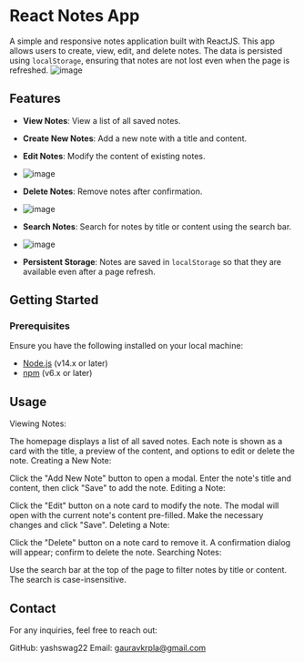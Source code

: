 # React Notes App

A simple and responsive notes application built with ReactJS. This app allows users to create, view, edit, and delete notes. The data is persisted using `localStorage`, ensuring that notes are not lost even when the page is refreshed.
![image](https://github.com/user-attachments/assets/b77da0ce-bb26-4f20-80d5-46b05421367d)

## Features

- **View Notes**: View a list of all saved notes.
- **Create New Notes**: Add a new note with a title and content.
- **Edit Notes**: Modify the content of existing notes.
- ![image](https://github.com/user-attachments/assets/dc3dac9b-6321-4d2b-8a20-174ce665ec30)

- **Delete Notes**: Remove notes after confirmation.
- ![image](https://github.com/user-attachments/assets/3264fcfe-fed5-4dff-9a84-d71c26500e2a)

- **Search Notes**: Search for notes by title or content using the search bar.
- ![image](https://github.com/user-attachments/assets/1cb76f1d-db4c-4059-9cd4-2e3d5c14841b)

- **Persistent Storage**: Notes are saved in `localStorage` so that they are available even after a page refresh.

## Getting Started

### Prerequisites

Ensure you have the following installed on your local machine:

- [Node.js](https://nodejs.org/) (v14.x or later)
- [npm](https://www.npmjs.com/) (v6.x or later)

  
## Usage
Viewing Notes:

The homepage displays a list of all saved notes. Each note is shown as a card with the title, a preview of the content, and options to edit or delete the note.
Creating a New Note:

Click the "Add New Note" button to open a modal. Enter the note's title and content, then click "Save" to add the note.
Editing a Note:

Click the "Edit" button on a note card to modify the note. The modal will open with the current note's content pre-filled. Make the necessary changes and click "Save".
Deleting a Note:

Click the "Delete" button on a note card to remove it. A confirmation dialog will appear; confirm to delete the note.
Searching Notes:

Use the search bar at the top of the page to filter notes by title or content. The search is case-insensitive.

## Contact
For any inquiries, feel free to reach out:

GitHub: yashswag22
Email: gauravkrpla@gmail.com

  
